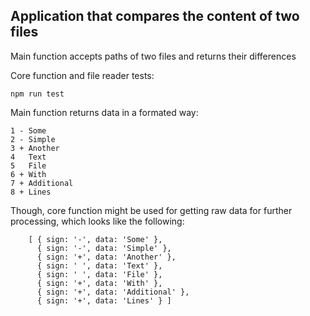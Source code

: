 ## Application that compares the content of two files

Main function accepts paths of two files and returns their differences

Core function and file reader tests:

```
npm run test
```

Main function returns data in a formated way:

```
1 - Some
2 - Simple
3 + Another
4   Text
5   File
6 + With
7 + Additional
8 + Lines
```

Though, core function might be used for getting raw data for further processing, which looks like the following:

```
    [ { sign: '-', data: 'Some' },
      { sign: '-', data: 'Simple' },
      { sign: '+', data: 'Another' },
      { sign: ' ', data: 'Text' },
      { sign: ' ', data: 'File' },
      { sign: '+', data: 'With' },
      { sign: '+', data: 'Additional' },
      { sign: '+', data: 'Lines' } ]
```
